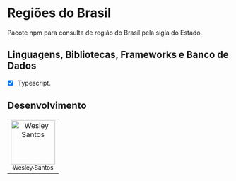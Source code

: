 # Regiões do Brasil

Pacote npm para consulta de região do Brasil pela sigla do Estado.

## Linguagens, Bibliotecas, Frameworks e Banco de Dados

- [x] Typescript.

## Desenvolvimento

<table>
  <tr>
    <td border="1px solid #ddd" align="center">
      <a href="https://github.com/wesleysantossts">
        <img src="https://avatars.githubusercontent.com/u/56703526?v=4" width="100px" alt="Wesley Santos"/>
        <br/>
        <sub>Wesley Santos</sub>
      </a>
    </td>
  </tr>
</table>